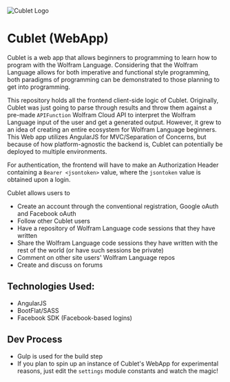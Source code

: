 ![Cublet Logo](https://avatars2.githubusercontent.com/u/13155509?v=3&s=100)

# Cublet (WebApp)
Cublet is a web app that allows beginners to programming to learn how to program with the Wolfram Language. Considering that the Wolfram Language allows for both imperative and functional style programming, both paradigms of programming can be demonstrated to those planning to get into programming.

This repository holds all the frontend client-side logic of Cublet. Originally, Cublet was just going to parse through results and throw them against a pre-made `APIFunction` Wolfram Cloud API to interpret the Wolfram Language input of the user and get a generated output. However, it grew to an idea of creating an entire ecosystem for Wolfram Language beginners. This Web app utilizes AngularJS for MVC/Separation of Concerns, but because of how platform-agnostic the backend is, Cublet can potentially be deployed to multiple environments.

For authentication, the frontend will have to make an Authorization Header containing a `Bearer <jsontoken>` value, where the `jsontoken` value is obtained upon a login.

Cublet allows users to

* Create an account through the conventional registration, Google oAuth and Facebook oAuth
* Follow other Cublet users
* Have a repository of Wolfram Language code sessions that they have written
* Share the Wolfram Language code sessions they have written with the rest of the world (or have such sessions be private)
* Comment on other site users' Wolfram Language repos
* Create and discuss on forums
	  
## Technologies Used:
* AngularJS
* BootFlat/SASS
* Facebook SDK (Facebook-based logins)

## Dev Process
* Gulp is used for the build step
* If you plan to spin up an instance of Cublet's WebApp for experimental reasons, just edit the `settings` module constants and watch the magic!